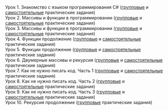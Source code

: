 Урок 1. Знакомство с языком программирования С# ([групповые](https://github.com/ILYA-NASA/SEMINARS-GB/blob/main/Seminar1/Program.cs) и [самостоятельные](https://github.com/ILYA-NASA/SEMINARS-GB/blob/main/homework1/Program.cs) практические задания)  
Урок 2. Массивы и функции в программировании ([групповые](https://github.com/ILYA-NASA/SEMINARS-GB/blob/main/Seminar2/Program.cs) и [самостоятельные](https://github.com/ILYA-NASA/SEMINARS-GB/blob/main/homework2/Program.cs) практические задания)  
Урок 3. Массивы и функции в программировании ([групповые](https://github.com/ILYA-NASA/SEMINARS-GB/blob/main/Seminar3/Program.cs) и [самостоятельные](https://github.com/ILYA-NASA/SEMINARS-GB/blob/main/homework3/Program.cs) практические задания)  
Урок 4. Функции продолжение ([групповые](https://github.com/ILYA-NASA/SEMINARS-GB/blob/main/Seminar4/Program.cs) и [самостоятельные](https://github.com/ILYA-NASA/SEMINARS-GB/blob/main/homework4/Program.cs) практические задания)   
Урок 5. Функции продолжение ([групповые](https://github.com/ILYA-NASA/SEMINARS-GB/blob/main/Seminar5/Program.cs) и [самостоятельные](https://github.com/ILYA-NASA/SEMINARS-GB/blob/main/homework5/Program.cs) практические задания)   
Урок 6. Двумерные массивы и рекурсия ([групповые](https://github.com/ILYA-NASA/SEMINARS-GB/blob/main/Seminar6/Program.cs) и [самостоятельные](https://github.com/ILYA-NASA/SEMINARS-GB/blob/main/homework6/Program.cs) практические задания)  
Урок 7. Как не нужно писать код. Часть 1 ([групповые](https://github.com/ILYA-NASA/SEMINARS-GB/blob/main/Seminar7/Program.cs) и [самостоятельные](https://github.com/ILYA-NASA/SEMINARS-GB/blob/main/homework7/Program.cs) практические задания)  
Урок 8. Как не нужно писать код. Часть 2 ([групповые](https://github.com/ILYA-NASA/SEMINARS-GB/blob/main/Seminar8/Program.cs) и [самостоятельные](https://github.com/ILYA-NASA/SEMINARS-GB/blob/main/homework8/Program.cs) практические задания)  
Урок 9. Как не нужно писать код. Часть 3 ([групповые](https://github.com/ILYA-NASA/SEMINARS-GB/blob/main/Seminar9/Program.cs) и [самостоятельные](https://github.com/ILYA-NASA/SEMINARS-GB/blob/main/holidayswork/Program.cs) практические задания)  
Урок 10. Рекурсия продолжение ([групповые](https://github.com/ILYA-NASA/SEMINARS-GB/blob/main/Seminar10/Program.cs) практические задания)  

